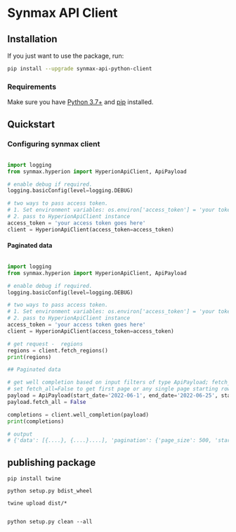 # Synmax API Client

## Installation

If you just want to use the package, run:

```bash
pip install --upgrade synmax-api-python-client
```

### Requirements

Make sure you have [Python 3.7+](https://docs.python.org/3/) and [pip](https://pypi.org/project/pip/) installed.

## Quickstart

### Configuring synmax client

```python

import logging
from synmax.hyperion import HyperionApiClient, ApiPayload

# enable debug if required.
logging.basicConfig(level=logging.DEBUG)

# two ways to pass access token.
# 1. Set environment variables: os.environ['access_token'] = 'your token'
# 2. pass to HyperionApiClient instance
access_token = 'your access token goes here'
client = HyperionApiClient(access_token=access_token)

```

#### Paginated data

```python

import logging
from synmax.hyperion import HyperionApiClient, ApiPayload

# enable debug if required.
logging.basicConfig(level=logging.DEBUG)

# two ways to pass access token.
# 1. Set environment variables: os.environ['access_token'] = 'your token'
# 2. pass to HyperionApiClient instance
access_token = 'your access token goes here'
client = HyperionApiClient(access_token=access_token)

# get request -  regions
regions = client.fetch_regions()
print(regions)

## Paginated data

# get well completion based on input filters of type ApiPayload; fetch_all = True will paginate all of rows before returning result
# set fetch_all=False to get first page or any single page starting row with payload.pagination_start = <start row index, default to 0>
payload = ApiPayload(start_date='2022-06-1', end_date='2022-06-25', state_code='TX')
payload.fetch_all = False

completions = client.well_completion(payload)
print(completions)

# output 
# {'data': [{....}, {....}....], 'pagination': {'page_size': 500, 'start': 0, 'total_count': 250}}

```


## publishing package

```shell
pip install twine

python setup.py bdist_wheel 

twine upload dist/*


python setup.py clean --all


```